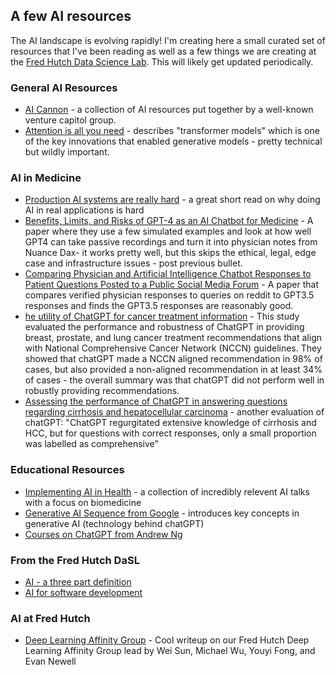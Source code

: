 ﻿## A few AI resources
 
 The AI landscape is evolving rapidly! I'm creating here a small curated set of resources that I've been reading as well as a few things we are creating at the [Fred Hutch Data Science Lab](https://hutchdatascience.org/). This will likely get updated periodically. 
 
 
 ### General AI Resources
 
 * [AI Cannon](https://a16z.com/2023/05/25/ai-canon/) - a collection of AI resources put together by a well-known venture capitol group.
 * [Attention is all you need](https://arxiv.org/abs/1706.03762) - describes "transformer models" which is one of the key innovations that enabled generative models - pretty technical but wildly important. 
 
 
 ### AI in Medicine
 
 * [Production AI systems are really hard](https://methexis.substack.com/p/production-ai-systems-are-really) - a great short read on why doing AI in real applications is hard
 * [Benefits, Limits, and Risks of GPT-4 as an AI Chatbot for Medicine](https://www.nejm.org/doi/full/10.1056/NEJMsr2214184) - A paper where they use a few simulated examples and look at how well GPT4 can take passive recordings and turn it into physician notes from Nuance Dax- it works pretty well, but this skips the ethical, legal, edge case and infrastructure issues - post previous bullet. 
 * [Comparing Physician and Artificial Intelligence Chatbot Responses to Patient Questions Posted to a Public Social Media Forum](https://jamanetwork.com/journals/jamainternalmedicine/article-abstract/2804309) - A paper that compares verified physician responses to queries on reddit to GPT3.5 responses and finds the GPT3.5 responses are reasonably good. 
 * [he utility of ChatGPT for cancer treatment information](https://www.medrxiv.org/content/10.1101/2023.03.16.23287316v1) - This study evaluated the performance and robustness of ChatGPT in providing breast, prostate, and lung cancer treatment recommendations that align with National Comprehensive Cancer Network (NCCN) guidelines. They showed that chatGPT made a NCCN aligned recommendation in 98% of cases, but also provided a non-aligned recommendation in at least 34% of cases - the overall summary was that chatGPT did not perform well in robustly providing recommendations. 
 * [Assessing the performance of ChatGPT in answering questions regarding cirrhosis and hepatocellular carcinoma](https://www.medrxiv.org/content/10.1101/2023.02.06.23285449v1) - another evaluation of chatGPT: "ChatGPT regurgitated extensive knowledge of cirrhosis and HCC, but for questions with correct responses, only a small proportion was labelled as comprehensive"

### Educational Resources

* [Implementing AI in Health](https://midas.umich.edu/implementing-ai-in-health-colloquium/) - a collection of incredibly relevent AI talks with a focus on biomedicine 
* [Generative AI Sequence from Google](https://cloud.google.com/blog/topics/training-certifications/new-google-cloud-generative-ai-training-resources) - introduces key concepts in generative AI (technology behind chatGPT) 
* [Courses on ChatGPT from Andrew Ng](https://www.deeplearning.ai/short-courses/) 


 ### From the Fred Hutch DaSL 
 
 * [AI - a three part definition](https://simplystatistics.org/posts/2017-01-19-what-is-artificial-intelligence/) 
 * [AI for software development](https://hutchdatascience.org/AI_for_software/) 

### AI at Fred Hutch

* [Deep Learning Affinity Group](https://www.fredhutch.org/en/news/spotlight/2023/05/vidd-dlag.html) - Cool writeup on our Fred Hutch Deep Learning Affinity Group lead by Wei Sun, Michael Wu, Youyi Fong, and Evan Newell
